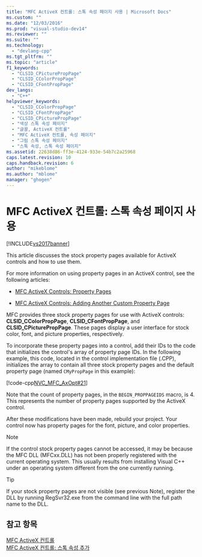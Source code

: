 ```yaml
---
title: "MFC ActiveX 컨트롤: 스톡 속성 페이지 사용 | Microsoft Docs"
ms.custom: ""
ms.date: "12/03/2016"
ms.prod: "visual-studio-dev14"
ms.reviewer: ""
ms.suite: ""
ms.technology: 
  - "devlang-cpp"
ms.tgt_pltfrm: ""
ms.topic: "article"
f1_keywords: 
  - "CLSID_CPicturePropPage"
  - "CLSID_CColorPropPage"
  - "CLSID_CFontPropPage"
dev_langs: 
  - "C++"
helpviewer_keywords: 
  - "CLSID_CColorPropPage"
  - "CLSID_CFontPropPage"
  - "CLSID_CPicturePropPage"
  - "색상 스톡 속성 페이지"
  - "글꼴, ActiveX 컨트롤"
  - "MFC ActiveX 컨트롤, 속성 페이지"
  - "그림 스톡 속성 페이지"
  - "스톡 속성, 스톡 속성 페이지"
ms.assetid: 22638d86-ff3e-4124-933e-54b7c2a25968
caps.latest.revision: 10
caps.handback.revision: 6
author: "mikeblome"
ms.author: "mblome"
manager: "ghogen"
---
```

# MFC ActiveX 컨트롤: 스톡 속성 페이지 사용
[!INCLUDE[vs2017banner](../assembler/inline/includes/vs2017banner.md)]

This article discusses the stock property pages available for ActiveX controls and how to use them.  
  
 For more information on using property pages in an ActiveX control, see the following articles:  
  
-   [MFC ActiveX Controls: Property Pages](../mfc/mfc-activex-controls-property-pages.md)  
  
-   [MFC ActiveX Controls: Adding Another Custom Property Page](../mfc/mfc-activex-controls-adding-another-custom-property-page.md)  
  
 MFC provides three stock property pages for use with ActiveX controls: **CLSID\_CColorPropPage**, **CLSID\_CFontPropPage**, and **CLSID\_CPicturePropPage**.  These pages display a user interface for stock color, font, and picture properties, respectively.  
  
 To incorporate these property pages into a control, add their IDs to the code that initializes the control's array of property page IDs.  In the following example, this code, located in the control implementation file \(.CPP\), initializes the array to contain all three stock property pages and the default property page \(named `CMyPropPage` in this example\):  
  
 [!code-cpp[NVC_MFC_AxOpt#21](../mfc/codesnippet/CPP/mfc-activex-controls-using-stock-property-pages_1.cpp)]  
  
 Note that the count of property pages, in the `BEGIN_PROPPAGEIDS` macro, is 4.  This represents the number of property pages supported by the ActiveX control.  
  
 After these modifications have been made, rebuild your project.  Your control now has property pages for the font, picture, and color properties.  
  
> [!NOTE]
>  If the control stock property pages cannot be accessed, it may be because the MFC DLL \(MFCxx.DLL\) has not been properly registered with the current operating system.  This usually results from installing Visual C\+\+ under an operating system different from the one currently running.  
  
> [!TIP]
>  If your stock property pages are not visible \(see previous Note\), register the DLL by running RegSvr32.exe from the command line with the full path name to the DLL.  
  
## 참고 항목  
 [MFC ActiveX 컨트롤](../mfc/mfc-activex-controls.md)   
 [MFC ActiveX 컨트롤: 스톡 속성 추가](../mfc/mfc-activex-controls-adding-stock-properties.md)